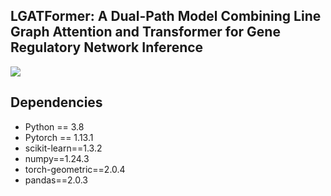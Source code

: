 ## LGATFormer: A Dual-Path Model Combining Line Graph Attention and Transformer for Gene Regulatory Network Inference

![](C:\Users\heiha\Desktop\group\LGATFormer\模型图-v3.png)

## Dependencies

- Python == 3.8 
- Pytorch == 1.13.1
- scikit-learn==1.3.2
- numpy==1.24.3
- torch-geometric==2.0.4
- pandas==2.0.3


